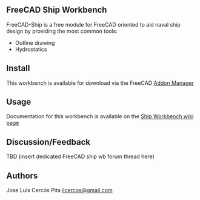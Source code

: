 ## FreeCAD Ship Workbench

FreeCAD-Ship is a free module for FreeCAD oriented to aid naval ship design by providing the most common tools:

* Outline drawing
* Hydrostatics

## Install

This workbench is available for download via the FreeCAD [Addon Manager](https://wiki.freecadweb.org/Addon_manager)

## Usage

Documentation for this workbench is available on the [Ship Workbench wiki page](https://wiki.freecadweb.org/Ship_Workbench)

## Discussion/Feedback

TBD (insert dedicated FreeCAD ship wb forum thread here)

## Authors

Jose Luis Cercós Pita <jlcercos@gmail.com>



